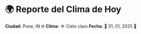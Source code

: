 # 🌍 Reporte del Clima de Hoy

**Ciudad:** Pune, IN 🌐
**Clima:** ☀️ Cielo claro
**Fecha:** 📅 31, 01, 2025 🚀
